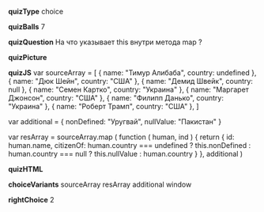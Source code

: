 ____quizType____
choice

____quizBalls____
7

____quizQuestion____
На что указывает this внутри метода map ?

____quizPicture____


____quizJS____
var sourceArray = [
    {  name: "Тимур Алибаба",  country:  undefined },
    {  name: "Дюк Шейн",  country:  "США" },
    {  name: "Демид Швейк",  country:  null },
    {  name: "Семен Картко",  country:  "Украина" },
    {  name: "Маргарет Джонсон",  country:  "США" },
    {  name: "Филипп Данько",  country:  "Украина" },
    {  name: "Роберт Трамп",  country:  "США" },
]

var additional = {
    nonDefined: "Уругвай",
    nullValue: "Пакистан"
}

var resArray = sourceArray.map (
    function ( human, ind ) {
        return {
            id: human.name,
            citizenOf: human.country === undefined ?
                this.nonDefined :
                human.country === null ?
                    this.nullValue : human.country
        }
}, additional )


____quizHTML____



____choiceVariants____
sourceArray
resArray
additional
window


____rightChoice____
2
